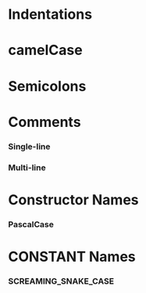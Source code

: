 # Indentations

# camelCase

# Semicolons

# Comments

### Single-line

### Multi-line

# Constructor Names

### PascalCase

# CONSTANT Names

### SCREAMING_SNAKE_CASE